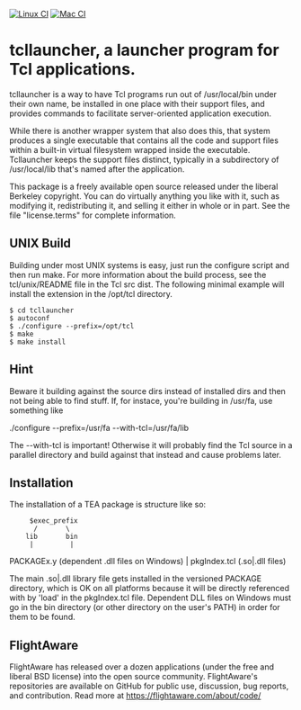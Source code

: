 [![Linux CI](https://github.com/flightaware/tcllauncher/actions/workflows/linux-ci.yml/badge.svg)](https://github.com/flightaware/tcllauncher/actions/workflows/linux-ci.yml)
[![Mac CI](https://github.com/flightaware/tcllauncher/actions/workflows/mac-ci.yaml/badge.svg)](https://github.com/flightaware/tcllauncher/actions/workflows/mac-ci.yaml)
# tcllauncher, a launcher program for Tcl applications.

tcllauncher is a way to have Tcl programs run out of /usr/local/bin under their own name, be installed in one place with their support files, and provides commands to facilitate server-oriented application execution.

While there is another wrapper system that also does this, that system produces a single executable that contains all the code and support files within a built-in virtual filesystem wrapped inside the executable. Tcllauncher keeps the support files distinct, typically in a subdirectory of /usr/local/lib that's named after the application.

This package is a freely available open source released under the liberal Berkeley copyright.  You can do virtually anything you like with it, such as modifying it, redistributing it, and selling it either in whole or in part.  See the file "license.terms" for complete information.

## UNIX Build

Building under most UNIX systems is easy, just run the configure script and then run make. For more information about the build process, see the tcl/unix/README file in the Tcl src dist. The following minimal example will install the extension in the /opt/tcl directory.

	$ cd tcllauncher
	$ autoconf
	$ ./configure --prefix=/opt/tcl
	$ make
	$ make install

## Hint

Beware it building against the source dirs instead of installed dirs and then not being able to find stuff.  If, for instace, you're building in /usr/fa, use something like

./configure --prefix=/usr/fa --with-tcl=/usr/fa/lib 

The --with-tcl is important!  Otherwise it will probably find the Tcl source in a parallel directory and build against that instead and cause problems later.

## Installation

The installation of a TEA package is structure like so:

         $exec_prefix
          /       \
        lib       bin
         |         |
   PACKAGEx.y   (dependent .dll files on Windows)
         |
  pkgIndex.tcl (.so|.dll files)

The main .so|.dll library file gets installed in the versioned PACKAGE directory, which is OK on all platforms because it will be directly referenced with by 'load' in the pkgIndex.tcl file.  Dependent DLL files on Windows must go in the bin directory (or other directory on the user's PATH) in order for them to be found.

FlightAware
---
FlightAware has released over a dozen applications  (under the free and liberal BSD license) into the open source community. FlightAware's repositories are available on GitHub for public use, discussion, bug reports, and contribution. Read more at https://flightaware.com/about/code/

